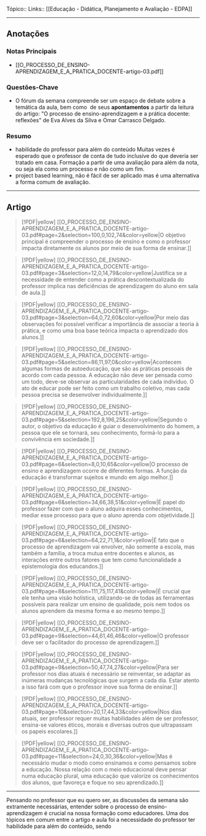 Tópico::
Links:: [[Educação - Didática, Planejamento e Avaliação - EDPA]]

---

## Anotações

### Notas Principais

- [[O_PROCESSO_DE_ENSINO-APRENDIZAGEM_E_A_PRATICA_DOCENTE-artigo-03.pdf]]
### Questões-Chave

- O fórum da semana compreende ser um espaço de debate sobre a temática da aula, bem como  de seus **apontamentos** a partir da leitura do artigo: "O processo de ensino-aprendizagem e a prática docente: reflexões" de Eva Alves da Silva e Omar Carrasco Delgado.

### Resumo

- habilidade do professor para além do conteúdo
Muitas vezes é esperado que o professor de conta de tudo inclusive do que deveria ser tratado em casa.
Formação a partir de uma avaliação para além da nota, ou seja ela como um processo e não como um fim.
- project based learning, não é fácil de ser aplicado mas é uma alternativa a forma comum de avaliação.

---
Artigo
---

> [!PDF|yellow] [[O_PROCESSO_DE_ENSINO-APRENDIZAGEM_E_A_PRATICA_DOCENTE-artigo-03.pdf#page=2&selection=100,0,102,74&color=yellow|O objetivo principal é compreender o processo de ensino e como o professor impacta diretamente os alunos por meio de sua forma de ensinar.]]
> 
> 

> [!PDF|yellow] [[O_PROCESSO_DE_ENSINO-APRENDIZAGEM_E_A_PRATICA_DOCENTE-artigo-03.pdf#page=3&selection=12,0,14,79&color=yellow|Justifica se a necessidade de entender como a prática descontextualizada do professor implica nas deficiências de aprendizagem do aluno em sala de aula.]]


> [!PDF|yellow] [[O_PROCESSO_DE_ENSINO-APRENDIZAGEM_E_A_PRATICA_DOCENTE-artigo-03.pdf#page=3&selection=64,0,72,60&color=yellow|Por meio das observações foi possível verificar a importância de associar a teoria à prática, e como uma boa base teórica impacta o aprendizado dos alunos.]]

> [!PDF|yellow] [[O_PROCESSO_DE_ENSINO-APRENDIZAGEM_E_A_PRATICA_DOCENTE-artigo-03.pdf#page=5&selection=86,11,97,0&color=yellow|Acontecem algumas formas de autoeducação, que são as práticas pessoais de acordo com cada pessoa. A educação não deve ser pensada como um todo, deve-se observar as particularidades de cada indivíduo. O ato de educar pode ser feito como um trabalho coletivo, mas cada pessoa precisa se desenvolver individualmente.]]

> [!PDF|yellow] [[O_PROCESSO_DE_ENSINO-APRENDIZAGEM_E_A_PRATICA_DOCENTE-artigo-03.pdf#page=5&selection=192,8,196,25&color=yellow|Segundo o autor, o objetivo da educação é guiar o desenvolvimento do homem, a pessoa que ele se tornará, seu conhecimento, formá-lo para a convivência em sociedade.]]


> [!PDF|yellow] [[O_PROCESSO_DE_ENSINO-APRENDIZAGEM_E_A_PRATICA_DOCENTE-artigo-03.pdf#page=6&selection=8,0,10,65&color=yellow|O processo de ensino e aprendizagem ocorre de diferentes formas. A função da educação é transformar sujeitos e mundo em algo melhor.]]

> [!PDF|yellow] [[O_PROCESSO_DE_ENSINO-APRENDIZAGEM_E_A_PRATICA_DOCENTE-artigo-03.pdf#page=6&selection=34,66,38,51&color=yellow|É papel do professor fazer com que o aluno adquira esses conhecimentos, mediar esse processo para que o aluno aprenda com objetividade.]]

> [!PDF|yellow] [[O_PROCESSO_DE_ENSINO-APRENDIZAGEM_E_A_PRATICA_DOCENTE-artigo-03.pdf#page=6&selection=64,22,71,1&color=yellow|É fato que o processo de aprendizagem vai envolver, não somente a escola, mas também a família, a troca mutua entre docentes e alunos, as interações entre outros fatores que tem como funcionalidade a epistemologia dos educandos.]]


> [!PDF|yellow] [[O_PROCESSO_DE_ENSINO-APRENDIZAGEM_E_A_PRATICA_DOCENTE-artigo-03.pdf#page=8&selection=111,75,117,41&color=yellow|É crucial que ele tenha uma visão holística, utilizando-se de todas as ferramentas possíveis para realizar um ensino de qualidade, pois nem todos os alunos aprendem da mesma forma e ao mesmo tempo.]]


> [!PDF|yellow] [[O_PROCESSO_DE_ENSINO-APRENDIZAGEM_E_A_PRATICA_DOCENTE-artigo-03.pdf#page=9&selection=44,61,46,46&color=yellow|O professor deve ser o facilitador do processo de aprendizagem.]]

> [!PDF|yellow] [[O_PROCESSO_DE_ENSINO-APRENDIZAGEM_E_A_PRATICA_DOCENTE-artigo-03.pdf#page=9&selection=50,47,74,27&color=yellow|Para ser professor nos dias atuais é necessário se reinventar, se adaptar as inúmeras mudanças tecnológicas que surgem a cada dia. Estar atento a isso fará com que o professor inove sua forma de ensinar.]]


> [!PDF|yellow] [[O_PROCESSO_DE_ENSINO-APRENDIZAGEM_E_A_PRATICA_DOCENTE-artigo-03.pdf#page=10&selection=20,17,44,33&color=yellow|Nos dias atuais, ser professor requer muitas habilidades além de ser professor, ensina-se valores éticos, morais e diversas outros que ultrapassam os papeis escolares.]]

> [!PDF|yellow] [[O_PROCESSO_DE_ENSINO-APRENDIZAGEM_E_A_PRATICA_DOCENTE-artigo-03.pdf#page=11&selection=24,0,30,36&color=yellow|Mas é necessário mudar o modo como ensinamos e como pensamos sobre a educação. Nossa relação com o meio educacional deve pensar numa educação plural, uma educação que valorize os conhecimentos dos alunos, que favoreça e foque no seu aprendizado.]]
> 
> 

---

Pensando no professor que eu quero ser, as discussões da semana são extramente necessárias, entender sobre o processo de ensino-aprendizagem é crucial na nossa formação como educadores. 
Uma dos tópicos em comum entre o artigo e aula foi a necessidade do professor ter habilidade para além do conteúdo, sendo 